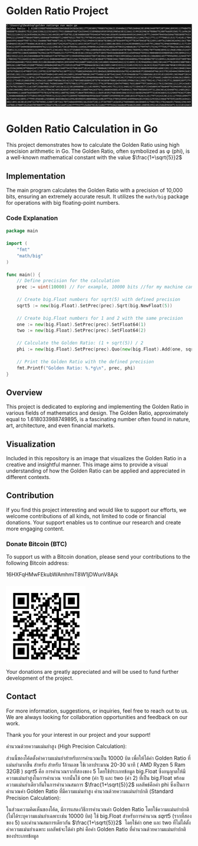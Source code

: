 # Golden Ratio Project
![Golden Ratio Visualization](https://github.com/CryptoPendora/GoldenRatio/blob/main/png.png?raw=true)

# Golden Ratio Calculation in Go

This project demonstrates how to calculate the Golden Ratio using high precision arithmetic in Go. The Golden Ratio, often symbolized as φ (phi), is a well-known mathematical constant with the value $`\frac{1+\sqrt{5}}2`$


## Implementation

The main program calculates the Golden Ratio with a precision of 10,000 bits, ensuring an extremely accurate result. It utilizes the `math/big` package for operations with big floating-point numbers.

### Code Explanation

```go
package main

import (
    "fmt"
    "math/big"
)

func main() {
    // Define precision for the calculation
    prec := uint(10000) // For example, 10000 bits //for my machine can do for 100000 digit a fews sec but for 1M digit take time arround 20-30 second (	AMD Ryzen 5 Ram 32GB  )

    // Create big.Float numbers for sqrt(5) with defined precision
    sqrt5 := new(big.Float).SetPrec(prec).Sqrt(big.NewFloat(5))

    // Create big.Float numbers for 1 and 2 with the same precision
    one := new(big.Float).SetPrec(prec).SetFloat64(1)
    two := new(big.Float).SetPrec(prec).SetFloat64(2)

    // Calculate the Golden Ratio: (1 + sqrt(5)) / 2
    phi := new(big.Float).SetPrec(prec).Quo(new(big.Float).Add(one, sqrt5), two)

    // Print the Golden Ratio with the defined precision
    fmt.Printf("Golden Ratio: %.*g\n", prec, phi)
}
```

## Overview
This project is dedicated to exploring and implementing the Golden Ratio in various fields of mathematics and design. The Golden Ratio, approximately equal to 1.618033988749895, is a fascinating number often found in nature, art, architecture, and even financial markets.

## Visualization
Included in this repository is an image that visualizes the Golden Ratio in a creative and insightful manner. This image aims to provide a visual understanding of how the Golden Ratio can be applied and appreciated in different contexts.

## Contribution
If you find this project interesting and would like to support our efforts, we welcome contributions of all kinds, not limited to code or financial donations. Your support enables us to continue our research and create more engaging content.

### Donate Bitcoin (BTC)
To support us with a Bitcoin donation, please send your contributions to the following Bitcoin address:

16HXFqHMwFEkubWAmhmiT8W1jDWunV8Ajk
###
![BTC](https://github.com/CryptoPendora/GoldenRatio/blob/main/CP.png?raw=true)


Your donations are greatly appreciated and will be used to fund further development of the project.

## Contact
For more information, suggestions, or inquiries, feel free to reach out to us. We are always looking for collaboration opportunities and feedback on our work.

Thank you for your interest in our project and your support!

คำนวณด้วยความแม่นยำสูง (High Precision Calculation):

ส่วนนี้ของโค้ดตั้งค่าความแม่นยำสำหรับการคำนวณเป็น 10000 บิต เพื่อให้ได้ค่า Golden Ratio ที่แม่นยำมากขึ้น สำหรับ สำหรับ 1ล้านเลข ใช้เวลาประมาณ 20-30 นาที (	AMD Ryzen 5 Ram 32GB  )
$`sqrt{5}`$ คือ การคำนวณรากที่สองของ 5 โดยใช้ประเภทข้อมูล big.Float ซึ่งอนุญาตให้มีความแม่นยำสูงในการคำนวณ
จากนั้นใช้ one (ค่า 1) และ two (ค่า 2) ที่เป็น big.Float พร้อมความแม่นยำเดียวกันในการคำนวณสมการ $`\frac{1+\sqrt{5}}2`$
ผลลัพธ์คือค่า phi ซึ่งเป็นการคำนวณค่า Golden Ratio ที่มีความแม่นยำสูง
คำนวณด้วยความแม่นยำปกติ (Standard Precision Calculation):

ในส่วนความคิดเห็นของโค้ด, มีการแสดงวิธีการคำนวณค่า Golden Ratio โดยใช้ความแม่นยำปกติ (ไม่ได้ระบุความแม่นยำเฉพาะเช่น 10000 บิต)
ใช้ big.Float สำหรับการคำนวณ $`sqrt{5}`$ (รากที่สองของ 5) และคำนวณสมการเดียวกัน 
$`\frac{1+\sqrt{5}}2`$
​
โดยใช้ค่า one และ two ที่ไม่ได้ตั้งค่าความแม่นยำเฉพาะ
ผลลัพธ์จะได้ค่า phi คือค่า Golden Ratio ที่คำนวณด้วยความแม่นยำปกติของประเภทข้อมูล

